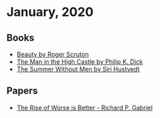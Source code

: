 # January, 2020

## Books

- [Beauty by Roger Scruton](https://www.goodreads.com/book/show/6323955-beauty)
- [The Man in the High Castle by Philip K. Dick](https://www.goodreads.com/book/show/216363.The_Man_in_the_High_Castle)
- [The Summer Without Men by Siri Hustvedt](https://www.goodreads.com/book/show/10223697-the-summer-without-men)

## Papers

- [The Rise of Worse is Better - Richard P. Gabriel](../../papers/cs/rise-of-worse-is-better.md)

